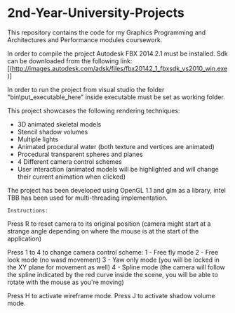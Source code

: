 # 2nd-Year-University-Projects
This repository contains the code for my Graphics Programming and Architectures and Performance modules coursework.

In order to compile the project Autodesk FBX 2014.2.1 must be installed.
Sdk can be downloaded from the following link:
[(http://images.autodesk.com/adsk/files/fbx20142_1_fbxsdk_vs2010_win.exe)]

In order to run the project from visual studio the folder "bin\put_executable_here" inside executable must be set as working folder.

This project showcases the following rendering techniques:

- 3D animated skeletal models
- Stencil shadow volumes
- Multiple lights
- Animated procedural water (both texture and vertices are animated)
- Procedural transparent spheres and planes
- 4 Different camera control schemes
- User interaction (animated models will be highlighted and will change their current  animation when clicked)
	
The project has been developed using OpenGL 1.1 and glm as a library, intel TBB has been used for multi-threading implementation.
	
	Instructions:
	
Press R to reset camera to its original position (camera might start at a strange angle depending on where the mouse is at the start of the application)

Press 1 to 4 to change camera control scheme:
1 - Free fly mode
2 - Free look mode (no wasd movement)
3 - Yaw only mode (you will be locked in the XY plane for movement as well)
4 - Spline mode (the camera will follow the spline indicated by the red curve inside the scene, you will be able to rotate with the mouse as you're moving)

Press H to activate wireframe mode.
Press J to activate shadow volume mode.

